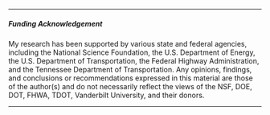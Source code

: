 ___

##### Funding Acknowledgement

My research has been supported by various state and federal agencies, including the National Science Foundation, the U.S. Department of Energy, the U.S. Department of Transportation, the Federal Highway Administration, and the Tennessee Department of Transportation. Any opinions, findings, and conclusions or recommendations expressed in this material are those of the author(s) and do not necessarily reflect the views of the NSF, DOE, DOT, FHWA, TDOT, Vanderbilt University, and their donors.

___
